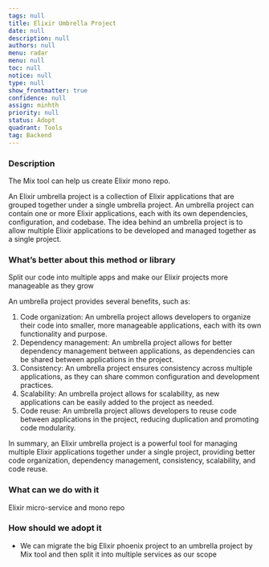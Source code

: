 ```yaml
---
tags: null
title: Elixir Umbrella Project
date: null
description: null
authors: null
menu: radar
menu: null
toc: null
notice: null
type: null
show_frontmatter: true
confidence: null
assign: minhth
priority: null
status: Adopt
quadrant: Tools
tag: Backend
---
```


<!-- table_of_contents a8405ec3-075b-4613-9edc-173a7532d245 -->

### Description

The Mix tool can help us create Elixir mono repo.

An Elixir umbrella project is a collection of Elixir applications that are grouped together under a single umbrella project. An umbrella project can contain one or more Elixir applications, each with its own dependencies, configuration, and codebase. The idea behind an umbrella project is to allow multiple Elixir applications to be developed and managed together as a single project.

### What’s better about this method or library

Split our code into multiple apps and make our Elixir projects more manageable as they grow

An umbrella project provides several benefits, such as:

1. Code organization: An umbrella project allows developers to organize their code into smaller, more manageable applications, each with its own functionality and purpose.
1. Dependency management: An umbrella project allows for better dependency management between applications, as dependencies can be shared between applications in the project.
1. Consistency: An umbrella project ensures consistency across multiple applications, as they can share common configuration and development practices.
1. Scalability: An umbrella project allows for scalability, as new applications can be easily added to the project as needed.
1. Code reuse: An umbrella project allows developers to reuse code between applications in the project, reducing duplication and promoting code modularity.

In summary, an Elixir umbrella project is a powerful tool for managing multiple Elixir applications together under a single project, providing better code organization, dependency management, consistency, scalability, and code reuse.

### What can we do with it

Elixir micro-service and mono repo

### How should we adopt it

* We can migrate the big Elixir phoenix project to an umbrella project by Mix tool and then split it into multiple services as our scope

<!-- child_database 640fefdb-5832-48e5-bc70-f3470960021c -->

